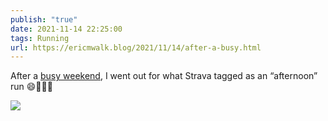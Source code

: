 ```yaml
---
publish: "true"
date: 2021-11-14 22:25:00
tags: Running
url: https://ericmwalk.blog/2021/11/14/after-a-busy.html
---
```


After a [busy weekend](https://ericmwalk.blog/2021/11/14/this-weekend-consisted.html), I went out for what Strava tagged as an “afternoon” run 😄🏃🏻‍♂️

![](https://ericmwalk.blog/uploads/2021/370353ba44.jpg)